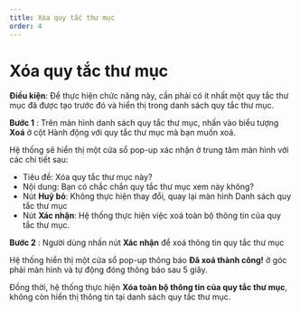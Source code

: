 ```yaml
---
title: Xóa quy tắc thư mục
order: 4
---
```



# Xóa quy tắc thư mục

**Điều kiện**: Để thực hiện chức năng này, cần phải có ít nhất một quy tắc thư mục đã được tạo trước đó và hiển thị trong danh sách quy tắc thư mục.

**Bước 1** : Trên màn hình danh sách quy tắc thư mục, nhấn vào biểu tượng **Xoá** ở cột Hành động với quy tắc thư mục mà bạn muốn xoá.

Hệ thống sẽ hiển thị một cửa sổ pop-up xác nhận ở trung tâm màn hình với các chi tiết sau:

- Tiêu đề: Xóa quy tắc thư mục này?
- Nội dung: Bạn có chắc chắn quy tắc thư mục xem này không?
- Nút **Huỷ bỏ**: Không thực hiện thay đổi, quay lại màn hình Danh sách quy tắc thư mục
- Nút **Xác nhận**: Hệ thống thực hiện việc xoá toàn bộ thông tin của quy tắc thư mục.

**Bước 2** : Người dùng nhấn nút **Xác nhận** để xoá thông tin quy tắc thư mục

Hệ thống hiển thị một cửa sổ pop-up thông báo **Đã xoá thành công!** ở góc phải màn hình và tự động đóng thông báo sau 5 giây.

Đồng thời, hệ thống thực hiện **Xóa toàn bộ thông tin của quy tắc thư mục**, không còn hiển thị thông tin tại danh sách quy tắc thư mục.